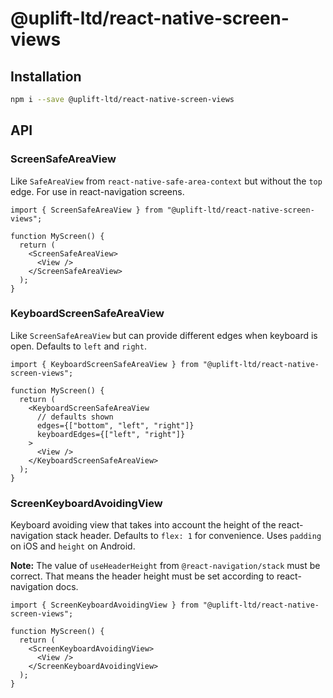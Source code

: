 # @uplift-ltd/react-native-screen-views

## Installation

```sh
npm i --save @uplift-ltd/react-native-screen-views
```

## API

### ScreenSafeAreaView

Like `SafeAreaView` from `react-native-safe-area-context` but without the `top` edge. For use in
react-navigation screens.

```tsx
import { ScreenSafeAreaView } from "@uplift-ltd/react-native-screen-views";

function MyScreen() {
  return (
    <ScreenSafeAreaView>
      <View />
    </ScreenSafeAreaView>
  );
}
```

### KeyboardScreenSafeAreaView

Like `ScreenSafeAreaView` but can provide different edges when keyboard is open. Defaults to `left`
and `right`.

```tsx
import { KeyboardScreenSafeAreaView } from "@uplift-ltd/react-native-screen-views";

function MyScreen() {
  return (
    <KeyboardScreenSafeAreaView
      // defaults shown
      edges={["bottom", "left", "right"]}
      keyboardEdges={["left", "right"]}
    >
      <View />
    </KeyboardScreenSafeAreaView>
  );
}
```

### ScreenKeyboardAvoidingView

Keyboard avoiding view that takes into account the height of the react-navigation stack header.
Defaults to `flex: 1` for convenience. Uses `padding` on iOS and `height` on Android.

**Note:** The value of `useHeaderHeight` from `@react-navigation/stack` must be correct. That means
the header height must be set according to react-navigation docs.

```tsx
import { ScreenKeyboardAvoidingView } from "@uplift-ltd/react-native-screen-views";

function MyScreen() {
  return (
    <ScreenKeyboardAvoidingView>
      <View />
    </ScreenKeyboardAvoidingView>
  );
}
```
